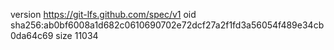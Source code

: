 version https://git-lfs.github.com/spec/v1
oid sha256:ab0bf6008a1d682c0610690702e72dcf27a2f1fd3a56054f489e34cb0da64c69
size 11034
